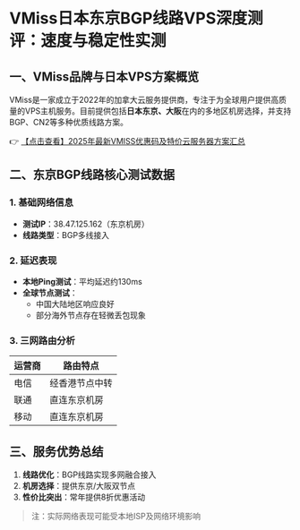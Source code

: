 # VMiss日本东京BGP线路VPS深度测评：速度与稳定性实测

## 一、VMiss品牌与日本VPS方案概览

VMiss是一家成立于2022年的加拿大云服务提供商，专注于为全球用户提供高质量的VPS主机服务。目前提供包括**日本东京、大阪**在内的多地区机房选择，并支持BGP、CN2等多种优质线路方案。

👉 [【点击查看】2025年最新VMISS优惠码及特价云服务器方案汇总](https://bit.ly/Vmiss)

## 二、东京BGP线路核心测试数据

### 1. 基础网络信息
- **测试IP**：38.47.125.162（东京机房）
- **线路类型**：BGP多线接入

### 2. 延迟表现
- **本地Ping测试**：平均延迟约130ms
- **全球节点测试**：
  - 中国大陆地区响应良好
  - 部分海外节点存在轻微丢包现象

### 3. 三网路由分析
| 运营商 | 路由特点                  |
|--------|---------------------------|
| 电信   | 经香港节点中转            |
| 联通   | 直连东京机房              |
| 移动   | 直连东京机房              |

## 三、服务优势总结
1. **线路优化**：BGP线路实现多网融合接入
2. **机房选择**：提供东京/大阪双节点
3. **性价比突出**：常年提供8折优惠活动

> 注：实际网络表现可能受本地ISP及网络环境影响